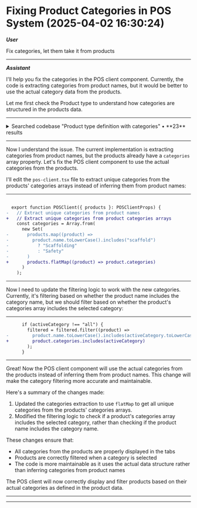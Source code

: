 <!-- Generated by SpecStory -->

# Fixing Product Categories in POS System (2025-04-02 16:30:24)

_**User**_

Fix categories, let them take it from products

---

_**Assistant**_

I'll help you fix the categories in the POS client component. Currently, the code is extracting categories from product names, but it would be better to use the actual category data from the products.

Let me first check the Product type to understand how categories are structured in the products data.


---

<details>
            <summary>Searched codebase "Product type definition with categories" • **23** results</summary>
        
| File | Lines |
|------|-------|
| `types/pos.ts` | L1-17 |
| `lib/prisma/products.ts` | L13-36 |
| `types/pos.ts` | L17-23 |
| `lib/prisma/products.ts` | L79-110 |
| `lib/woocommerce.ts` | L461-498 |
| `lib/woocommerce.ts` | L272-346 |
| `lib/prisma/products.ts` | L1-13 |
| `lib/woocommerce.ts` | L145-196 |
| `lib/woocommerce.ts` | L384-461 |
| `lib/woocommerce.ts` | L196-272 |
| `lib/woocommerce.ts` | L76-145 |
| `lib/woocommerce.ts` | L498-572 |
| `app/dashboard/page.tsx` | L41-109 |
| `types/pos.ts` | L23-38 |
| `types/pos.ts` | L193-203 |
| `app/dashboard/page.tsx` | L263-298 |
| `types/pos.ts` | L95-118 |
| `prisma/schema.prisma` | L484-530 |
| `lib/woocommerce.ts` | L1-76 |
| `types/pos.ts` | L38-43 |
| `lib/prisma/products.ts` | L36-43 |
| `lib/prisma/products.ts` | L43-79 |
| `app/dashboard/page.tsx` | L226-263 |

</details>

---

Now I understand the issue. The current implementation is extracting categories from product names, but the products already have a `categories` array property. Let's fix the POS client component to use the actual categories from the products.

I'll edit the `pos-client.tsx` file to extract unique categories from the products' categories arrays instead of inferring them from product names:


---

```diff
  
  export function POSClient({ products }: POSClientProps) {
-   // Extract unique categories from product names
+   // Extract unique categories from product categories arrays
    const categories = Array.from(
      new Set(
-       products.map((product) =>
-         product.name.toLowerCase().includes("scaffold")
-           ? "Scaffolding"
-           : "Safety"
-       )
+       products.flatMap((product) => product.categories)
      )
    );
```

---

Now I need to update the filtering logic to work with the new categories. Currently, it's filtering based on whether the product name includes the category name, but we should filter based on whether the product's categories array includes the selected category:



---

```diff
      if (activeCategory !== "all") {
        filtered = filtered.filter((product) =>
-         product.name.toLowerCase().includes(activeCategory.toLowerCase())
+         product.categories.includes(activeCategory)
        );
      }
```

---

Great! Now the POS client component will use the actual categories from the products instead of inferring them from product names. This change will make the category filtering more accurate and maintainable.

Here's a summary of the changes made:

1. Updated the categories extraction to use `flatMap` to get all unique categories from the products' categories arrays.
2. Modified the filtering logic to check if a product's categories array includes the selected category, rather than checking if the product name includes the category name.

These changes ensure that:
- All categories from the products are properly displayed in the tabs
- Products are correctly filtered when a category is selected
- The code is more maintainable as it uses the actual data structure rather than inferring categories from product names

The POS client will now correctly display and filter products based on their actual categories as defined in the product data.

---



---

